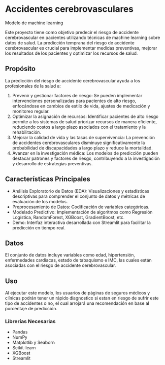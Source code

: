 # Accidentes cerebrovasculares
Modelo de machine learning

Este proyecto tiene como objetivo predecir el riesgo de accidente cerebrovascular en pacientes utilizando técnicas de machine learning sobre datos de salud. La predicción temprana del riesgo de accidente cerebrovascular es crucial para implementar medidas preventivas, mejorar los resultados de los pacientes y optimizar los recursos de salud.

## Propósito
La predicción del riesgo de accidente cerebrovascular ayuda a los profesionales de la salud a:

1. Prevenir y gestionar factores de riesgo: Se pueden implementar intervenciones personalizadas para pacientes de alto riesgo, enfocándose en cambios de estilo de vida, ajustes de medicación y monitoreo regular.
2. Optimizar la asignación de recursos: Identificar pacientes de alto riesgo permite a los sistemas de salud priorizar recursos de manera eficiente, reduciendo costos a largo plazo asociados con el tratamiento y la rehabilitación.
3. Mejorar la calidad de vida y las tasas de supervivencia: La prevención de accidentes cerebrovasculares disminuye significativamente la probabilidad de discapacidades a largo plazo y reduce la mortalidad.
4. Avanzar en la investigación médica: Los modelos de predicción pueden destacar patrones y factores de riesgo, contribuyendo a la investigación y desarrollo de estrategias preventivas.

## Características Principales

* Análisis Exploratorio de Datos (EDA): Visualizaciones y estadísticas descriptivas para comprender el conjunto de datos y métricas de evaluación de los modelos.
* Preprocesamiento de Datos: Codificación de variables categóricas.
* Modelado Predictivo: Implementación de algoritmos como Regresión Logística, RandomForest, XGBoost, GradientBoost, etc.
* Demo: Interfaz interactiva desarrollada con Streamlit para facilitar la predicción en tiempo real.

## Datos
El conjunto de datos incluye variables como edad, hipertensión, enfermedades cardíacas, estado de tabaquismo e IMC, las cuales están asociadas con el riesgo de accidente cerebrovascular.

## Uso
Al ejecutar este modelo, los usuarios de páginas de seguros médicos y clínicas podrán tener un rápido diagnostico si estan en riesgo de sufrir este tipo de accidentes o no, el cual arrojará una recomendación en base al porcentaje de predicción.

### Librerías Necesarias

* Pandas
* NumPy
* Matplotlib y Seaborn
* Scikit-learn
* XGBoost
* Streamlit

